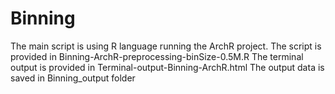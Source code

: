 # Binning
The main script is using R language running the ArchR project.
The script is provided in Binning-ArchR-preprocessing-binSize-0.5M.R
The terminal output is provided in Terminal-output-Binning-ArchR.html
The output data is saved in Binning_output folder
